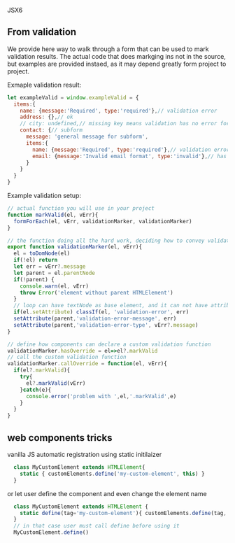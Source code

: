 JSX6


## From validation

We provide here way to walk through a form that can be used to mark validation results.
The actual code that does markging ins not in the source, but examples are provided instaed, as it may depend greatly form project to project.

Exmaple validation result:
```js
let exampleValid = window.exampleValid = {
  items:{
    name: {message:'Required', type:'required'},// validation error
    address: {},// ok
    // city: undefined,// missing key means validation has no error for that field
    contact: {// subform
      message: 'general message for subform',
      items:{
        name: {message:'Required', type:'required'},// validation error
        email: {message:'Invalid email format', type:'invalid'},// has value but it is invalid
      }
    }
  }
}
```

Example validation setup:

```js
// actual function you will use in your project
function markValid(el, vErr){
  formForEach(el, vErr, validationMarker, validationMarker)
}

// the function doing all the hard work, deciding how to convey validation information into the DOM
export function validationMarker(el, vErr){
  el = toDomNode(el)
  if(!el) return
  let err = vErr?.message
  let parent = el.parentNode
  if(!parent) {
    console.warn(el, vErr)
    throw Error('element without parent HTMLElement')
  }
  // loop can have textNode as base element, and it can not have attributes or calss
  if(el.setAttribute) classIf(el, 'validation-error', err)
  setAttribute(parent,'validation-error-message', err)
  setAttribute(parent,'validation-error-type', vErr?.message)
}

// define how components can declare a custom validation function
validationMarker.hasOverride = el=>el?.markValid
// call the custom validation function
validationMarker.callOverride = function(el, vErr){
  if(el?.markValid){
    try{
      el?.markValid(vErr)
    }catch(e){
      console.error('problem with ',el,'.markValid',e)
    }
  }
}
```


## web components tricks
vanilla JS automatic registration using static initilaizer

```js
  class MyCustomElement extends HTMLElement{
    static { customElements.define('my-custom-element', this) } 
  }
```

or let user define the component and even change the element name

```js
  class MyCustomElement extends HTMLElement {
    static define(tag='my-custom-element'){ customElements.define(tag, this) } 
  }
  // in that case user must call define before using it
  MyCustomElement.define()
```
